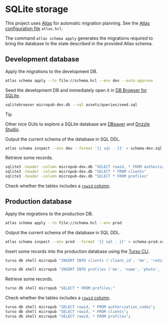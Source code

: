 # SQLite storage

This project uses [Atlas](https://github.com/ariga/atlas) for automatic migration planning. See the [Atlas configuration file](https://atlasgo.io/atlas-schema/projects) `atlas.hcl`.

The command `atlas schema apply` generates the migrations required to bring the database to the state described in the provided Atlas schema.

## Development database

Apply the migrations to the development DB.

```sh
atlas schema apply --to file://schema.hcl --env dev --auto-approve
```

Seed the development DB and immediately open it in [DB Browser for SQLite](https://sqlitebrowser.org/).

```sh
sqlitebrowser micropub-dev.db --sql assets/queries/seed.sql
```

> [!TIP]
> Other nice GUIs to explore a SQLite database are [DBeaver](https://dbeaver.io/) and [Drizzle Studio](https://orm.drizzle.team/drizzle-studio/overview).

Output the current schema of the database in SQL DDL.

```sh
atlas schema inspect --env dev --format '{{ sql . }}' > schema-dev.sql
```

Retrieve some records.

```sh
sqlite3 -header -column micropub-dev.db "SELECT rowid, * FROM authorization_codes";
sqlite3 -header -column micropub-dev.db "SELECT * FROM clients"
sqlite3 -header -column micropub-dev.db "SELECT * FROM profiles"
```

Check whether the tables includes a [`rowid` column](https://www.sqlite.org/rowidtable.html).

## Production database

Apply the migrations to the production DB.

```sh
atlas schema apply --to file://schema.hcl --env prod
```

Output the current schema of the database in SQL DDL.

```sh
atlas schema inspect --env prod --format '{{ sql . }}' > schema-prod.sql
```

Insert some records into the production database using the [Turso CLI](https://github.com/tursodatabase/turso-cli).

```sh
turso db shell micropub "INSERT INTO clients ('client_id', 'me', 'redirect_uri') VALUES ('https://micropub.fly.dev/id', 'https://giacomodebidda.com/', 'https://micropub.fly.dev/auth/callback');"

turso db shell micropub "INSERT INTO profiles ('me', 'name', 'photo', 'url', 'email') VALUES ('https://giacomodebidda.com/', 'Giacomo Debidda', 'https://avatars.githubusercontent.com/u/5048090', 'https://www.giacomodebidda.com/', 'giacomo@giacomodebidda.com');"
```

Retrieve some records.

```sh
turso db shell micropub "SELECT * FROM profiles;"
```

Check whether the tables includes a [`rowid` column](https://www.sqlite.org/rowidtable.html).

```sh
turso db shell micropub "SELECT rowid, * FROM authorization_codes";
turso db shell micropub "SELECT rowid, * FROM clients";
turso db shell micropub "SELECT rowid, * FROM profiles";
```
